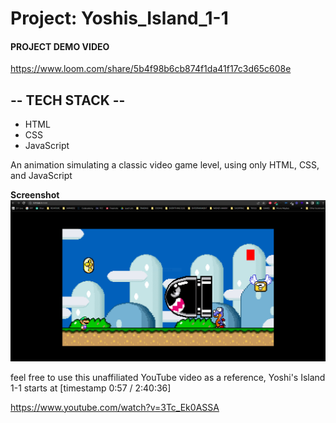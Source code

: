 # Project: Yoshis_Island_1-1

#### PROJECT DEMO VIDEO

https://www.loom.com/share/5b4f98b6cb874f1da41f17c3d65c608e

## -- TECH STACK -- 
- HTML
- CSS
- JavaScript

An animation simulating a classic video game level, using only HTML, CSS, and JavaScript

**Screenshot**
![](./imgs/screenshot.PNG)

  
  feel free to use this unaffiliated YouTube video as a reference, Yoshi's Island 1-1 starts at [timestamp 0:57 / 2:40:36]
  
  https://www.youtube.com/watch?v=3Tc_Ek0ASSA
